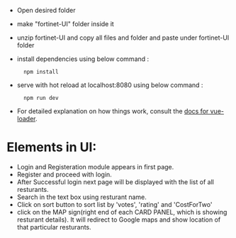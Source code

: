 - Open desired folder

- make "fortinet-UI" folder inside it

- unzip fortinet-UI and copy all files and folder and paste under fortinet-UI folder

- install dependencies using below command :

        npm install

- serve with hot reload at localhost:8080 using below command :

        npm run dev

- For detailed explanation on how things work, consult the [docs for vue-loader](http://vuejs.github.io/vue-loader).

# Elements in UI:

- Login and Registeration module appears in first page.
- Register and proceed with login.
- After Successful login next page will be displayed with the list of all resturants.
- Search in the text box using resturant name.
- Click on sort button to sort list by 'votes', 'rating' and 'CostForTwo'
- click on the MAP sign(right end of each CARD PANEL, which is showing resturant details). It will redirect to Google maps and show location of that particular resturants.
